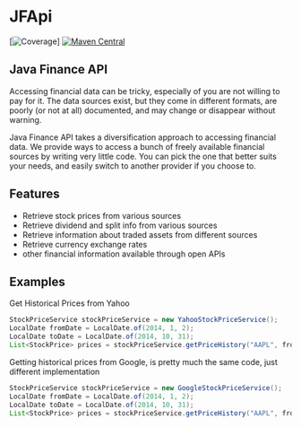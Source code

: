 # JFApi

[![Coverage](.github/badges/jacoco.svg)]
[![Maven Central](https://img.shields.io/maven-central/v/com.tecacet/jfapi.svg)](http://search.maven.org/#search|ga|1|a%3Ajfapi)


## Java Finance API

Accessing financial data can be tricky, especially of you are not willing to pay for it. 
The data sources exist, but they come in different formats, are poorly (or not at all) documented, 
and may change or disappear without warning.

Java Finance API takes a diversification approach to accessing financial data. We provide ways to access 
a bunch of freely available financial sources by writing very little code. You can pick the one that better suits your needs, and easily switch to another provider if you choose to.

## Features

- Retrieve stock prices from various sources
- Retrieve dividend and split info from various sources
- Retrieve information about traded assets from different sources
- Retrieve currency exchange rates
- other financial information available through open APIs

## Examples

Get Historical Prices from Yahoo
```java
StockPriceService stockPriceService = new YahooStockPriceService();
LocalDate fromDate = LocalDate.of(2014, 1, 2);
LocalDate toDate = LocalDate.of(2014, 10, 31);
List<StockPrice> prices = stockPriceService.getPriceHistory("AAPL", fromDate, toDate, StandardPeriodType.DAY);
```

Getting historical prices from Google, is pretty much the same code, just different implementation
```java
StockPriceService stockPriceService = new GoogleStockPriceService();
LocalDate fromDate = LocalDate.of(2014, 1, 2);
LocalDate toDate = LocalDate.of(2014, 10, 31);
List<StockPrice> prices = stockPriceService.getPriceHistory("AAPL", fromDate, toDate, StandardPeriodType.DAY);
```
